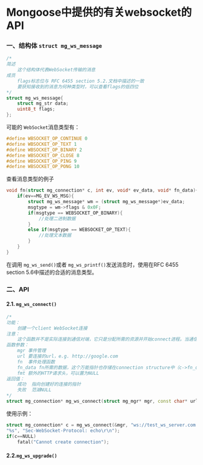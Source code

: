 # Mongoose中提供的有关websocket的API

### 一、结构体 `struct mg_ws_message`

```cpp
/*
简述
	这个结构体代表WebSocket传输的消息
成员
	flags标志位与 RFC 6455 section 5.2.文档中描述的一致
	要获知接收到的消息为何种类型时，可以查看flags的低四位
*/
struct mg_ws_message{
	struct mg_str data;
	uint8_t flags;
};
```

可能的 `WebSocket`消息类型有：

```cpp
#define WBSOCKET_OP_CONTINUE 0
#define WBSOCKET_OP_TEXT 1
#define WBSOCKET_OP_BINARY 2
#define WBSOCKET_OP_CLOSE 8
#define WBSOCKET_OP_PING 9
#define WBSOCKET_OP_PONG 10
```


查看消息类型的例子

```cpp
void fn(struct mg_connection* c, int ev, void* ev_data, void* fn_data){
	if(ev==MG_EV_WS_MSG){
		struct mg_ws_message* wm = (struct mg_ws_message*)ev_data;
		msgtype = wm->flags & 0x0F;
		if(msgtype == WEBSOCKET_OP_BINARY){
			//处理二进制数据
		}
		else if(msgtype == WEBSOCKET_OP_TEXT){
			//处理文本数据
		}
	}
}
```

在调用 `mg_ws_send()`或者 `mg_ws_printf()`发送消息时，使用在RFC 6455 section 5.6中描述的合适的消息类型。



### 二、API

#### 2.1. `mg_ws_connect()`

```cpp
/*
功能：
	创建一个client WebSocket连接
注意：
	这个函数并不是实际连接到通信对端，它只是分配所需的资源并开始connect进程。当通信对端真正建立好连接时，MG_EV_CONNECT事件被送往connection event handler
函数参数：
	mgr	事件管理
	url	要连接的url，e.g. http://google.com
	fn	事件处理函数
	fn_data	fn所需的数据，这个万能指针也存储在connection structure中（c->fn_data）
	fmt	额外的HTTP请求头，可以置为NULL
返回值：
	成功	指向创建好的连接的指针
	失败	范湖NULL
*/
struct mg_connection* mg_ws_connect(struct mg_mgr* mgr, const char* url, mg_event_handler_t fn, void* fn_data, const char* fmt, ...)
```


使用示例：

```cpp
struct mg_connection* c = mg_ws_connect(&mgr, "ws://test_ws_server.com:1000", handler, NULL,
"%s", "Sec-WebSocket-Protocol: echo\r\n");
if(c==NULL)
	fatal("Cannot create connection");
```


#### 2.2.`mg_ws_upgrade()`

```cpp

```
